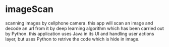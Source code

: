 # imageScan
scanning images by cellphone camera.
this app will scan an image and decode an url from it by deep learning algorithm which has been carried out by Python.
this application uses Java in its UI and handling user actions layer, but uses Python to retrive the code which is hide in image.
